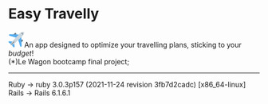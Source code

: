<h1> Easy Travelly </h1>
<img src="/app/assets/images/favicon-32x32.png"

An app designed to optimize your travelling plans, sticking to your <em>budget</em>!
<br>
(*)Le Wagon bootcamp final project;
<br>

<hr>
Ruby -> ruby 3.0.3p157 (2021-11-24 revision 3fb7d2cadc) [x86_64-linux]
<br>
Rails -> Rails 6.1.6.1
